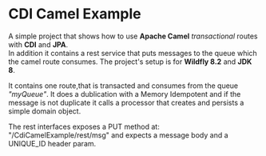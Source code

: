 # CDI Camel Example
A simple project that shows how to use **Apache Camel** *transactional* routes with **CDI** and **JPA**.  
In addition it contains a rest service that puts messages to the queue which the camel route consumes.
The project's setup is for **Wildfly 8.2** and **JDK 8**.

It contains one route,that is transacted and consumes from the queue *"myQueue"*. It does a dublication with a Memory Idempotent and if the message is not duplicate it calls a processor that creates and persists a simple domain object.

The rest interfaces exposes a PUT method at: "/CdiCamelExample/rest/msg" and expects a message body and a UNIQUE_ID header param.